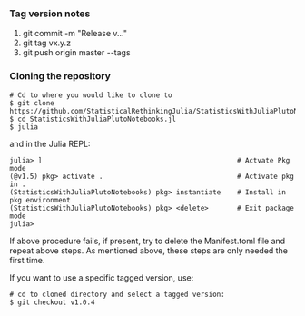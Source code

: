 
### Tag version notes

1. git commit -m "Release v..."
2. git tag vx.y.z
3. git push origin master --tags

### Cloning the repository

```
# Cd to where you would like to clone to
$ git clone https://github.com/StatisticalRethinkingJulia/StatisticsWithJuliaPlutoNotebooks.jl
$ cd StatisticsWithJuliaPlutoNotebooks.jl
$ julia
```
and in the Julia REPL:

```
julia> ]                                                # Actvate Pkg mode
(@v1.5) pkg> activate .                                 # Activate pkg in .
(StatisticsWithJuliaPlutoNotebooks) pkg> instantiate    # Install in pkg environment
(StatisticsWithJuliaPlutoNotebooks) pkg> <delete>       # Exit package mode
julia>
```

If above procedure fails, if present, try to delete the Manifest.toml file and repeat above steps. As mentioned above, these steps are only needed the first time.

If you want to use a specific tagged version, use:
```
# cd to cloned directory and select a tagged version:
$ git checkout v1.0.4
```
